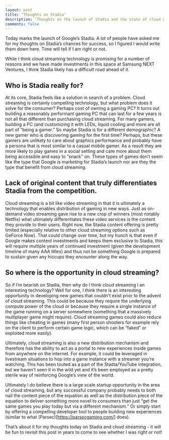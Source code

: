 ```yaml
---
layout: post
title: ‘Thoughts on Stadia’
description: ‘Thoughts on the launch of Stadia and the state of cloud game streaming.’
comments: false
--- 
```

Today marks the launch of Google’s Stadia. A lot of people have asked me for my thoughts on Stadia’s chances for success, so I figured I would write them down here. Time will tell if I am right or not.

While I think cloud streaming technology is promising for a number of reasons and we have made investments in this space at Samsung NEXT Ventures, I think Stadia likely has a difficult road ahead of it. 

## Who is Stadia really for?
At its core, Stadia feels like a solution in search of a problem. Cloud streaming is certainly compelling technology, but what problem does it solve for the consumer? Perhaps cost of owning a gaming PC? It turns out building a reasonably performant gaming PC that can last for a few years is not all that different than purchasing cloud streaming. For many gamers, building a PC (and customizing it with LEDs, liquid cooling and more are all part of “being a gamer.” So maybe Stadia is for a different demographic? A new gamer who is discovering gaming for the first time? Perhaps, but these gamers are unlikely to care about graphics performance and probably have a persona that is most similar to a casual mobile gamer. As a result they are more likely to play games in a social setting and care more about them being accessible and easy to “snack” on. These types of games don’t seem like the type that Google is marketing for Stadia’s launch nor are they the type that benefit from cloud streaming. 

## Lack of original content that truly differentiates Stadia from the competition. 
Cloud streaming is a bit like video streaming in that it is ultimately a technology that enables distribution of gaming in new ways. Just as on-demand video streaming gave rise to a new crop of winners (most notably Netflix) what ultimately differentiates these video services is the content they provide to their users. Right now, the Stadia content offering is pretty limited (especially relative to other cloud streaming options such as GeForce Now). That could change over time, but my hunch is that even if Google makes content investments and keeps them exclusive to Stadia, this will require multiple years of continued investment (given the development timeline of many AAA titles) and thus not be something Google is prepared to sustain given any hiccups they encounter along the way.

## So where is the opportunity in cloud streaming?
So if I’m bearish on Stadia, then why do I think cloud streaming i an interesting technology? Well for one, I think there is an interesting opportunity in developing new games that couldn’t exist prior to the advent of cloud streaming. This could be because they require the underlying compute power of the cloud or because they require a single instance of the game running on a server somewhere (something that a massively multiplayer game might require). Cloud streaming games could also reduce things like cheating in games (many first person shooters for example rely on the client to perform certain game logic, which can be “faked” or exploited more easily).

Ultimately, cloud streaming is also a new distribution mechanism and therefore has the ability to act as a portal to new experiences inside games from anywhere on the internet. For example, it could be leveraged in livestream situations to hop into a game instance with a streamer you’re watching. This has been touted as a part of the Stadia/YouTube integration, but we haven’t seen it in the wild yet and it’s been employed as a pretty sterile way of reinforcing Google’s view of the world.

Ultimately I do believe there is a large scale startup opportunity in the area of cloud streaming, but any successful company probably needs to both nail the content piece of the equation as well as the distribution piece of the equation to deliver something more novel to consumers than just “get the same games you play today but via a different mechanism.” Or simply start by offering a compelling developer tool to people building new experiences (similar to what (Parsec)[https://parsecgaming.com/] does).

That’s about it for my thoughts today on Stadia and cloud streaming - it will be fun to revisit this post in years to come to see whether I was right or not!
